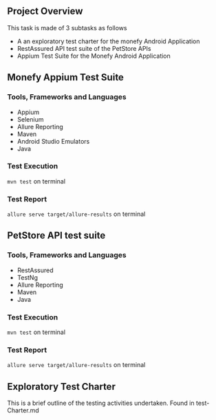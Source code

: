 ## Project Overview

This task is made of 3 subtasks as follows

- A an exploratory test charter for the monefy Android Application
- RestAssured API test suite of the PetStore APIs
- Appium Test Suite for the Monefy Android Application

## Monefy Appium Test Suite

### Tools, Frameworks and Languages

- Appium
- Selenium
- Allure Reporting
- Maven
- Android Studio Emulators
- Java

### Test Execution

`mvn test` on terminal

### Test Report

`allure serve target/allure-results` on terminal

## PetStore API test suite

### Tools, Frameworks and Languages

- RestAssured
- TestNg
- Allure Reporting
- Maven
- Java

### Test Execution

`mvn test` on terminal

### Test Report

`allure serve target/allure-results` on terminal

## Exploratory Test Charter

This is a brief outline of the testing activities undertaken.
Found in test-Charter.md
